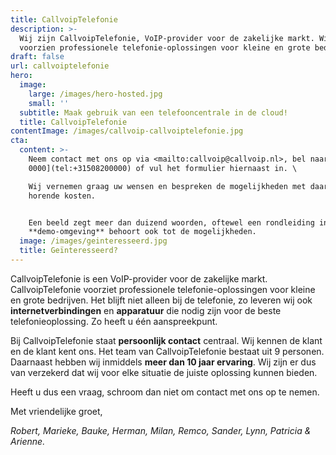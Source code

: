 ```yaml
---
title: CallvoipTelefonie
description: >-
  Wij zijn CallvoipTelefonie, VoIP-provider voor de zakelijke markt. Wij
  voorzien professionele telefonie-oplossingen voor kleine en grote bedrijven.
draft: false
url: callvoiptelefonie
hero:
  image:
    large: /images/hero-hosted.jpg
    small: ''
  subtitle: Maak gebruik van een telefooncentrale in de cloud!
  title: CallvoipTelefonie
contentImage: /images/callvoip-callvoiptelefonie.jpg
cta:
  content: >-
    Neem contact met ons op via <mailto:callvoip@callvoip.nl>, bel naar [050 820
    0000](tel:+31508200000) of vul het formulier hiernaast in. \

    Wij vernemen graag uw wensen en bespreken de mogelijkheden met daarbij
    horende kosten. 


    Een beeld zegt meer dan duizend woorden, oftewel een rondleiding in onze
    **demo-omgeving** behoort ook tot de mogelijkheden.
  image: /images/geinteresseerd.jpg
  title: Geïnteresseerd?
---
```

CallvoipTelefonie is een VoIP-provider voor de zakelijke markt. CallvoipTelefonie voorziet professionele telefonie-oplossingen voor kleine en grote bedrijven. Het blijft niet alleen bij de telefonie, zo leveren wij ook **internetverbindingen** en **apparatuur** die nodig zijn voor de beste telefonieoplossing. Zo heeft u één aanspreekpunt.

Bij CallvoipTelefonie staat **persoonlijk contact** centraal. Wij kennen de klant en de klant kent ons. Het team van CallvoipTelefonie bestaat uit 9 personen. Daarnaast hebben wij inmiddels **meer dan 10 jaar ervaring**. Wij zijn er dus van verzekerd dat wij voor elke situatie de juiste oplossing kunnen bieden. 

Heeft u dus een vraag, schroom dan niet om contact met ons op te nemen.

Met vriendelijke groet,

_Robert, Marieke, Bauke, Herman, Milan, Remco, Sander, Lynn, Patricia & Arienne._

